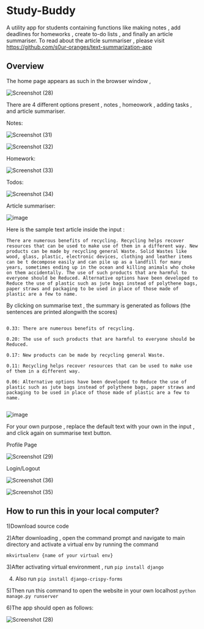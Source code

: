 # Study-Buddy
 A utility app for students containing functions like making notes , add deadlines for homeworks , create to-do lists , and finally an article summariser. To read about the article summariser , please visit https://github.com/s0ur-oranges/text-summarization-app
 
## Overview
 
 The home page appears as such in the browser window ,
 
 
 ![Screenshot (28)](https://user-images.githubusercontent.com/91944643/183061155-39f34be3-3baf-4b3c-a5b0-7f231d3714e0.png)
 
 
 







 
 There are 4 different options present , notes , homeowork , adding tasks , and article summariser.
 
 Notes: 
 
 
 ![Screenshot (31)](https://user-images.githubusercontent.com/91944643/183062396-c561a41e-66d6-4fe4-a01f-deca7507e7c5.png)

![Screenshot (32)](https://user-images.githubusercontent.com/91944643/183062420-45dcbb3c-8ee1-4224-8c97-cea9097b72cf.png)

 
 
 Homework:
 
  ![Screenshot (33)](https://user-images.githubusercontent.com/91944643/183061674-7a6bf89f-669c-4ff6-b457-2d143f447554.png)
  
 

 
 
 Todos:
 
 ![Screenshot (34)](https://user-images.githubusercontent.com/91944643/183062344-b9f13ace-539b-4c82-b4de-c4b39da8f6fa.png)

 
 
 
 
Article summariser:


![image](https://user-images.githubusercontent.com/91944643/183048673-1f033f87-422f-43ee-b23d-4cc656f55c9c.png)



Here is the sample text article inside the input :
```
There are numerous benefits of recycling. Recycling helps recover resources that can be used to make use of them in a different way. New products can be made by recycling general Waste. Solid Wastes like wood, glass, plastic, electronic devices, clothing and leather items can be t decompose easily and can pile up as a landfill for many years, sometimes ending up in the ocean and killing animals who choke on them accidentally. The use of such products that are harmful to everyone should be Reduced. Alternative options have been developed to Reduce the use of plastic such as jute bags instead of polythene bags, paper straws and packaging to be used in place of those made of plastic are a few to name.

```


By clicking on summarise text , the summary is generated as follows (the sentences are printed alongwith the scores) 

```

0.33: There are numerous benefits of recycling.

0.20: The use of such products that are harmful to everyone should be Reduced.

0.17: New products can be made by recycling general Waste.

0.11: Recycling helps recover resources that can be used to make use of them in a different way.

0.06: Alternative options have been developed to Reduce the use of plastic such as jute bags instead of polythene bags, paper straws and packaging to be used in place of those made of plastic are a few to name.


```





![image](https://user-images.githubusercontent.com/91944643/183048327-e6082b33-c776-4e02-b0d4-783163e70fea.png)



For your own purpose , replace the default text with your own in the input , and click again on summarise text button.





Profile Page

![Screenshot (29)](https://user-images.githubusercontent.com/91944643/183062495-0573efce-c523-4d30-a9c0-435cb32f2ab5.png)


Login/Logout


![Screenshot (36)](https://user-images.githubusercontent.com/91944643/183062248-e6cad79d-8988-4ccd-8d61-03b5d33b22a0.png)



![Screenshot (35)](https://user-images.githubusercontent.com/91944643/183062293-f3f9134f-f59f-4be0-8b03-90454686889f.png)



## How to run this in your local computer?

1)Download source code

2)After downloading , open the command prompt and navigate to main directory and activate a virtual env by running the command

```mkvirtualenv {name of your virtual env} ```

3)After activating virtual environment , run 
``` pip install django ```

4) Also run ```pip install django-crispy-forms```

5)Then run this command to open the website in your own localhost
```python manage.py runserver```

6)The app should open as follows:


 ![Screenshot (28)](https://user-images.githubusercontent.com/91944643/183061155-39f34be3-3baf-4b3c-a5b0-7f231d3714e0.png)



